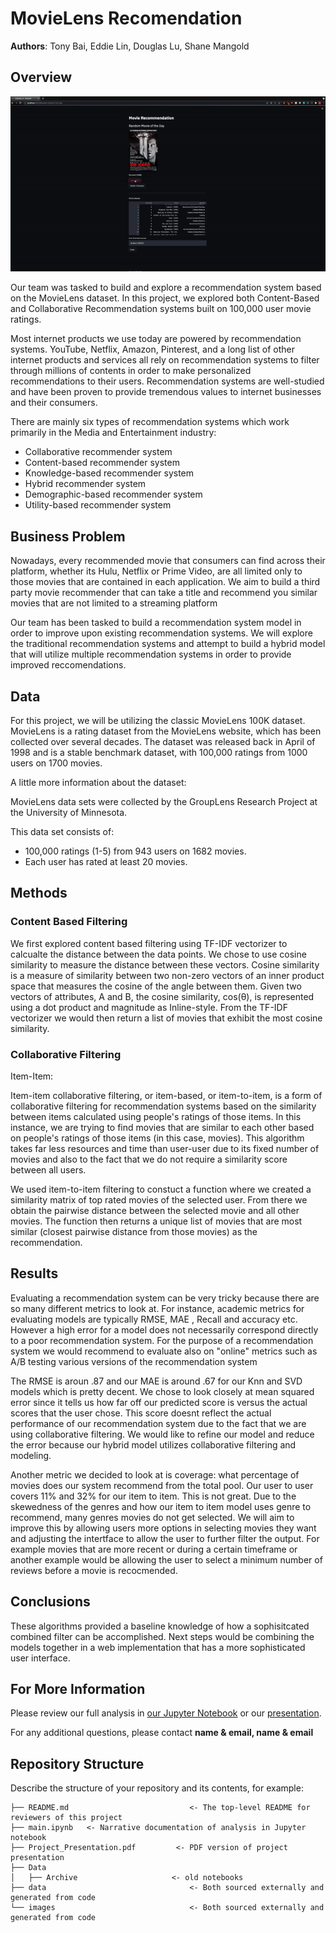 # MovieLens Recomendation

**Authors**: Tony Bai, Eddie Lin, Douglas Lu, Shane Mangold

## Overview

![Demo](./images/site_demo.gif)

Our team was tasked to build and explore a recommendation system based on the MovieLens dataset. In this project, we explored both Content-Based and Collaborative Recommendation systems built on 100,000 user movie ratings.

Most internet products we use today are powered by recommendation systems. YouTube, Netflix, Amazon, Pinterest, and a long list of other internet products and services all rely on recommendation systems to filter through millions of contents in order to make personalized recommendations to their users. Recommendation systems are well-studied and have been proven to provide tremendous values to internet businesses and their consumers.

There are mainly six types of recommendation systems which work primarily in the Media and Entertainment industry:

* Collaborative recommender system
* Content-based recommender system
* Knowledge-based recommender system
* Hybrid recommender system
* Demographic-based recommender system
* Utility-based recommender system

## Business Problem

Nowadays, every recommended movie that consumers can find across their platform, whether its Hulu, Netflix or Prime Video, are all limited only to those movies that are contained in each application. We aim to build a third party movie recommender that can take a title and recommend you similar movies that are not limited to a streaming platform

Our team has been tasked to build a recommendation system model in order to improve upon existing recommendation systems. We will explore the traditional recommendation systems and attempt to build a hybrid model that will utilize multiple recommendation systems in order to provide improved reccomendations.

## Data

For this project, we will be utilizing the classic MovieLens 100K dataset. MovieLens is a rating dataset from the MovieLens website, which has been collected over several decades. The dataset was released back in April of 1998 and is a stable benchmark dataset, with 100,000 ratings from 1000 users on 1700 movies. 

A little more information about the dataset:

MovieLens data sets were collected by the GroupLens Research Project at the University of Minnesota.

This data set consists of:

* 100,000 ratings (1-5) from 943 users on 1682 movies.
* Each user has rated at least 20 movies.

## Methods

### Content Based Filtering

We first explored content based filtering using TF-IDF vectorizer to calcualte the distance between the data points. We chose to use cosine similarity to measure the distance between these vectors. Cosine similarity is a measure of similarity between two non-zero vectors of an inner product space that measures the cosine of the angle between them. Given two vectors of attributes, A and B, the cosine similarity, cos(θ), is represented using a dot product and magnitude as Inline-style. From the TF-IDF vectorizer we would then return a list of movies that exhibit the most cosine similarity.

### Collaborative Filtering

Item-Item:

Item-item collaborative filtering, or item-based, or item-to-item, is a form of collaborative filtering for recommendation systems based on the similarity between items calculated using people's ratings of those items. In this instance, we are trying to find movies that are similar to each other based on people's ratings of those items (in this case, movies). This algorithm takes far less resources and time than user-user due to its fixed number of movies and also to the fact that we do not require a similarity score between all users. 

We used item-to-item filtering to constuct a function where we created a similarity matrix of top rated movies of the selected user. From there we obtain the pairwise distance between the selected movie and all other movies. The function then returns a unique list of movies that are most similar (closest pairwise distance from those movies) as the recommendation. 



## Results

Evaluating a recommendation system can be very tricky because there are so many different metrics to look at. For instance, academic metrics for evaluating models are typically RMSE, MAE , Recall and accuracy etc.  However a high error for a model does not necessarily correspond directly to a poor recommendation system. For the purpose of a recommendation system we would recommend to evaluate also on "online" metrics such as A/B testing various versions of the recommendation system

The RMSE is aroun .87 and our MAE is around .67 for our Knn and SVD models which is pretty decent. We chose to look closely at mean squared error since it tells us how far off our predicted score is versus the actual scores that the user chose. This score doesnt reflect the actual performance of our recommendation system due to the fact that we are using collaborative filtering. We would like to refine our model and reduce the error because our hybrid model utilizes collaborative filtering and modeling.

Another metric we decided to look at is coverage: what percentage of movies does our system recommend from the total pool. Our user to user covers 11% and 32% for our item to item. This is not great. Due to the skewedness of the genres and how our item to item model uses genre to recommend, many genres movies do not get selected. We will aim to improve this by allowing users more options in selecting movies they want and adjusting the intertface to allow the user to further filter the output. For example movies that are more recent or during a certain timeframe or another example would be allowing the user to select a minimum number of reviews before a movie is recocmended.

## Conclusions

These algorithms provided a baseline knowledge of how a sophisitcated combined filter can be accomplished. Next steps would be combining the models together in a web implementation that has a more sophisticated user interface.

## For More Information

Please review our full analysis in [our Jupyter Notebook](./dsc-phase1-project-template.ipynb) or our [presentation](./DS_Project_Presentation.pdf).

For any additional questions, please contact **name & email, name & email**

## Repository Structure

Describe the structure of your repository and its contents, for example:

```
├── README.md                           <- The top-level README for reviewers of this project
├── main.ipynb   <- Narrative documentation of analysis in Jupyter notebook
├── Project_Presentation.pdf         <- PDF version of project presentation
├── Data
│   ├── Archive                     <- old notebooks
├── data                                <- Both sourced externally and generated from code
└── images                              <- Both sourced externally and generated from code
```
